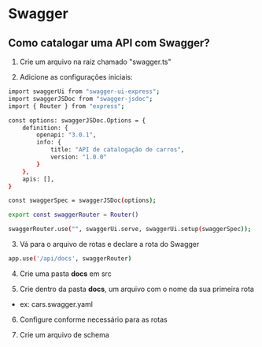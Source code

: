 # Swagger

## Como catalogar uma API com Swagger?

1. Crie um arquivo na raiz chamado "swagger.ts"

2. Adicione as configurações iniciais:

```bash
import swaggerUi from "swagger-ui-express";
import swaggerJSDoc from "swagger-jsdoc";
import { Router } from "express";

const options: swaggerJSDoc.Options = {
    definition: {
        openapi: "3.0.1",
        info: {
            title: "API de catalogação de carros",
            version: "1.0.0"
        }
    },
    apis: [],
}

const swaggerSpec = swaggerJSDoc(options);

export const swaggerRouter = Router()

swaggerRouter.use("", swaggerUi.serve, swaggerUi.setup(swaggerSpec));
```

3. Vá para o arquivo de rotas e declare a rota do Swagger

```bash
app.use('/api/docs', swaggerRouter)
```

4. Crie uma pasta **docs** em src

5. Crie dentro da pasta **docs**, um arquivo com o nome da sua primeira rota

- ex: cars.swagger.yaml

6. Configure conforme necessário para as rotas

7. Crie um arquivo de schema